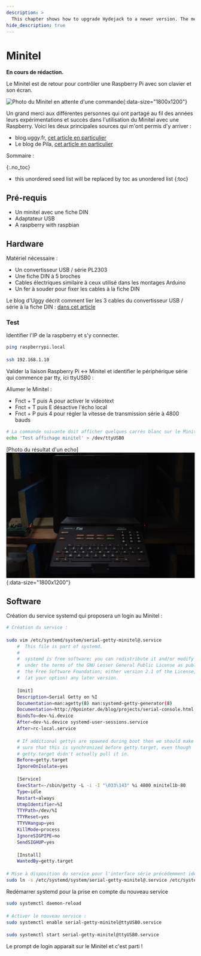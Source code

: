 ```yaml
---
description: >
  This chapter shows how to upgrade Hydejack to a newer version. The method depends on how you've installed Hydejack.
hide_description: true
---
```


# Minitel

**En cours de rédaction.**

Le Minitel est de retour pour contrôler une Raspberry Pi avec son clavier et son écran.

![Photo du Minitel en attente d'une commande](/assets/img/Minitel_Side.jpg){:data-size="1800x1200"}

Un grand merci aux différentes personnes qui ont partagé au fil des années leurs expérimentations et succès dans l'utilisation du Minitel avec une Raspberry. Voici les deux principales sources qui m'ont permis d'y arriver :

- blog.uggy.fr, [cet article en particulier](http://blog.uggy.org/?post/2015/02/22/Minitel-et-Raspberry)
- Le blog de Pila, [cet article en particulier](http://pila.fr/wordpress/?p=425)

Sommaire :

{:.no_toc}
* this unordered seed list will be replaced by toc as unordered list
{:toc}

## Pré-requis

- Un minitel avec une fiche DIN
- Adaptateur USB
- A raspberry with raspbian

## Hardware

Matériel nécessaire :

- Un convertisseur USB / série PL2303
- Une fiche DIN à 5 broches
- Cables électriques similaire à ceux utilisé dans les montages Arduino
- Un fer à souder pour fixer les cables à la fiche DIN

Le blog d'Uggy décrit comment lier les 3 cables du convertisseur USB / série à la fiche DIN : [dans cet article](http://blog.uggy.org/?post/2015/02/22/Minitel-et-Raspberry)

### Test

Identifier l'IP de la raspberry et s'y connecter.

``` bash
ping raspberrypi.local

ssh 192.168.1.10
```

Valider la liaison Raspberry Pi <-> Minitel et identifier le périphérique série qui commence par tty, ici ttyUSB0 :

Allumer le Minitel :

- Fnct + T puis A pour activer le videotext
- Fnct + T puis E désactive l'écho local
- Fnct + P puis 4 pour régler la vitesse de transmission série à 4800 bauds

``` bash
# La commande suivante doit afficher quelques carrés blanc sur le Minitel
echo 'Test affichage minitel' > /dev/ttyUSB0
```

[Photo du résultat d'un echo]
![Photo bis de test PhotoSwipe](/assets/img/Minitel_Front_2_SD2.jpg){:data-size="1800x1200"}

## Software

Création du service systemd qui proposera un login au Minitel :

``` bash
# Création du service :

sudo vim /etc/systemd/system/serial-getty-minitel@.service
    #  This file is part of systemd.
    #
    #  systemd is free software; you can redistribute it and/or modify it
    #  under the terms of the GNU Lesser General Public License as published by
    #  the Free Software Foundation; either version 2.1 of the License, or
    #  (at your option) any later version.

    [Unit]
    Description=Serial Getty on %I
    Documentation=man:agetty(8) man:systemd-getty-generator(8)
    Documentation=http://0pointer.de/blog/projects/serial-console.html
    BindsTo=dev-%i.device
    After=dev-%i.device systemd-user-sessions.service
    After=rc-local.service

    # If additional gettys are spawned during boot then we should make
    # sure that this is synchronized before getty.target, even though
    # getty.target didn't actually pull it in.
    Before=getty.target
    IgnoreOnIsolate=yes

    [Service]
    ExecStart=-/sbin/getty -L -i -I "\033\143" %i 4800 minitel1b-80
    Type=idle
    Restart=always
    UtmpIdentifier=%I
    TTYPath=/dev/%I
    TTYReset=yes
    TTYVHangup=yes
    KillMode=process
    IgnoreSIGPIPE=no
    SendSIGHUP=yes

    [Install]
    WantedBy=getty.target

# Mise à disposition du service pour l'interface série précédemment identifiée :
sudo ln -s /etc/systemd/system/serial-getty-minitel@.service /etc/systemd/system/getty.target.wants/serial-getty-minitel@ttyUSB0.service
```

Redémarrer systemd pour la prise en compte du nouveau service 
``` bash
sudo systemctl daemon-reload

# Activer le nouveau service :
sudo systemctl enable serial-getty-minitel@ttyUSB0.service

sudo systemctl start serial-getty-minitel@ttyUSB0.service
```

Le prompt de login apparait sur le Minitel et c'est parti !
